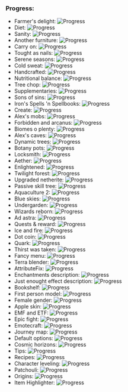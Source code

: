 ### Progress:
 - Farmer's delight: ![Progress](https://geps.dev/progress/100)
 - Diet: ![Progress](https://geps.dev/progress/100)
 - Sanity: ![Progress](https://geps.dev/progress/100)
 - Another furniture: ![Progress](https://geps.dev/progress/100)
 - Carry on: ![Progress](https://geps.dev/progress/100)
 - Tought as nails: ![Progress](https://geps.dev/progress/90)
 - Serene seasons: ![Progress](https://geps.dev/progress/100)
 - Cold sweat: ![Progress](https://geps.dev/progress/100)
 - Handcrafted: ![Progress](https://geps.dev/progress/100)
 - Nutritional balance: ![Progress](https://geps.dev/progress/100)
 - Tree chop: ![Progress](https://geps.dev/progress/80)
 - Supplementaries: ![Progress](https://geps.dev/progress/100)
 - Sons of sins: ![Progress](https://geps.dev/progress/100)
 - Iron's Spells 'n Spellbooks: ![Progress](https://geps.dev/progress/80)
 - Create: ![Progress](https://geps.dev/progress/86)
 - Alex's mobs: ![Progress](https://geps.dev/progress/100)
 - Forbidden and arcanus: ![Progress](https://geps.dev/progress/100)
 - Biomes o plenty: ![Progress](https://geps.dev/progress/100)
 - Alex's caves: ![Progress](https://geps.dev/progress/100)
 - Dynamic trees: ![Progress](https://geps.dev/progress/80)
 - Botany pots: ![Progress](https://geps.dev/progress/100)
 - Locksmith: ![Progress](https://geps.dev/progress/100)
 - Aether: ![Progress](https://geps.dev/progress/100)
 - Enlightened: ![Progress](https://geps.dev/progress/100)
 - Twilight forest: ![Progress](https://geps.dev/progress/100)
 - Upgraded netherite: ![Progress](https://geps.dev/progress/100)
 - Passive skill tree: ![Progress](https://geps.dev/progress/100)
 - Aquaculture 2: ![Progress](https://geps.dev/progress/100)
 - Blue skies: ![Progress](https://geps.dev/progress/100)
 - Undergarden: ![Progress](https://geps.dev/progress/100)
 - Wizards reborn: ![Progress](https://geps.dev/progress/100)
 - Ad astra: ![Progress](https://geps.dev/progress/100)
 - Quests & reward: ![Progress](https://geps.dev/progress/100)
 - Ice and fire: ![Progress](https://geps.dev/progress/100)
 - Dot coin: ![Progress](https://geps.dev/progress/100)
 - Quark: ![Progress](https://geps.dev/progress/100)
 - Thirst was taken: ![Progress](https://geps.dev/progress/90)
 - Fancy menu: ![Progress](https://geps.dev/progress/90)
 - Terra blender: ![Progress](https://geps.dev/progress/20)
 - AttributeFix: ![Progress](https://geps.dev/progress/100)
 - Enchantments description: ![Progress](https://geps.dev/progress/100)
 - Just enought effect description: ![Progress](https://geps.dev/progress/100)
 - Bookshelf: ![Progress](https://geps.dev/progress/100)
 - First person model: ![Progress](https://geps.dev/progress/100)
 - Female gender: ![Progress](https://geps.dev/progress/90)
 - Apple skin: ![Progress](https://geps.dev/progress/100)
 - EMF and ETF: ![Progress](https://geps.dev/progress/0)
 - Epic fight: ![Progress](https://geps.dev/progress/0)
 - Emotecraft: ![Progress](https://geps.dev/progress/10)
 - Journey map: ![Progress](https://geps.dev/progress/0)
 - Default options: ![Progress](https://geps.dev/progress/100)
 - Cosmic horizons: ![Progress](https://geps.dev/progress/0)
 - Tips: ![Progress](https://geps.dev/progress/0)
 - Recipes: ![Progress](https://geps.dev/progress/5)
 - Character leveling: ![Progress](https://geps.dev/progress/0)
 - Patchouli: ![Progress](https://geps.dev/progress/0)
 - Origins: ![Progress](https://geps.dev/progress/0)
 - Item Highlighter: ![Progress](https://geps.dev/progress/0)
